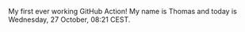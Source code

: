 My first ever working GitHub Action!
My name is Thomas and today is Wednesday, 27 October, 08:21 CEST. 

